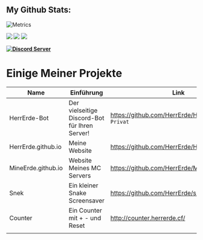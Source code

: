 ## My Github Stats:

![Metrics](https://metrics.lecoq.io/HerrErde?template=classic&config.timezone=Europe%2FBerlin)

  <b></summary>
 <img align="up" src="https://github-readme-stats.vercel.app/api/top-langs/?username=HerrErde&layout=compact&theme=blue-green">
 <img align="down" src="https://github-readme-stats.vercel.app/api?username=HerrErde&show_icons=true&theme=blue-green">
 <img align="down" src="https://github-readme-streak-stats.herokuapp.com?user=HerrErde&theme=dark&hide_border=true&background=000000">

<a href="https://discord.com/invite/YxxMy7H">
  <img src="https://discordapp.com/api/guilds/558018484995489822/embed.png?style=banner2" title="Discord Server"/>
</a>



# Einige Meiner Projekte
| Name | Einführung | Link |
|------|------|-----------|
| HerrErde-Bot | Der vielseitige Discord-Bot für Ihren Server! | https://github.com/HerrErde/HerrErde-Bot `Privat` |
|HerrErde.github.io | Meine Website | https://github.com/HerrErde/HerrErde.github.io |
|MineErde.github.io | Website Meines MC Servers  | https://github.com/HerrErde/MineErde.github.io |
|Snek          | Ein kleiner Snake Screensaver   | https://github.com/HerrErde/snek |
|Counter       | Ein Counter mit + - und Reset   | http://counter.herrerde.cf/ |
|              |                                 |

